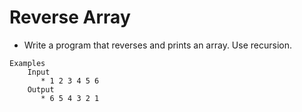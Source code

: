 # Reverse Array
* Write a program that reverses and prints an array. Use recursion.
``` 
Examples
    Input
       * 1 2 3 4 5 6
    Output
       * 6 5 4 3 2 1
    
```
